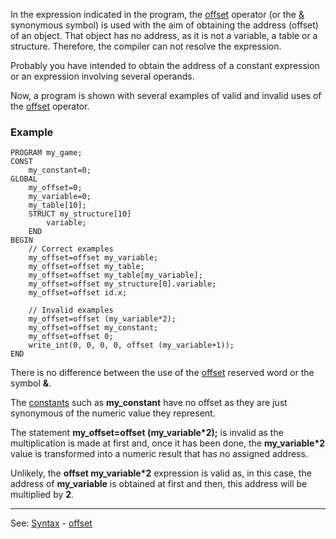 In the expression indicated in the program, the [offset](offset.md) operator (or the [&amp;](offset.md) synonymous symbol) is used with the aim of obtaining the address (offset) of an object. That object has no address, as it is not a variable, a table or a structure. Therefore, the compiler can not resolve the expression.

Probably you have intended to obtain the address of a constant expression or an expression involving several operands.

Now, a program is shown with several examples of valid and invalid uses of the [offset](offset.md) operator.

### Example
```
PROGRAM my_game;
CONST
    my_constant=0;
GLOBAL
    my_offset=0;
    my_variable=0;
    my_table[10];
    STRUCT my_structure[10]
        variable;
    END
BEGIN
    // Correct examples
    my_offset=offset my_variable;
    my_offset=offset my_table;
    my_offset=offset my_table[my_variable];
    my_offset=offset my_structure[0].variable;
    my_offset=offset id.x;

    // Invalid examples
    my_offset=offset (my_variable*2);
    my_offset=offset my_constant;
    my_offset=offset 0;
    write_int(0, 0, 0, 0, offset (my_variable+1));
END
```


There is no difference between the use of the [offset](offset.md) reserved word
or the symbol **&amp;**.

The [constants](definition_of_a_constantdot.md) such as **my_constant** have no offset as they are just
synonymous of the numeric value they represent.

The statement **my_offset=offset (my_variable*2);** is invalid as the multiplication is made at first and, once it has been done, the **my_variable*2** value is transformed into a numeric result that has no assigned address.

Unlikely, the **offset my_variable*2** expression is valid as, in this case, the address of **my_variable** is obtained at first and then, this address will be multiplied by **2**.

---------------------------------------
See: [Syntax](syntax_of_a_programdot.md) - [offset](offset.md)

